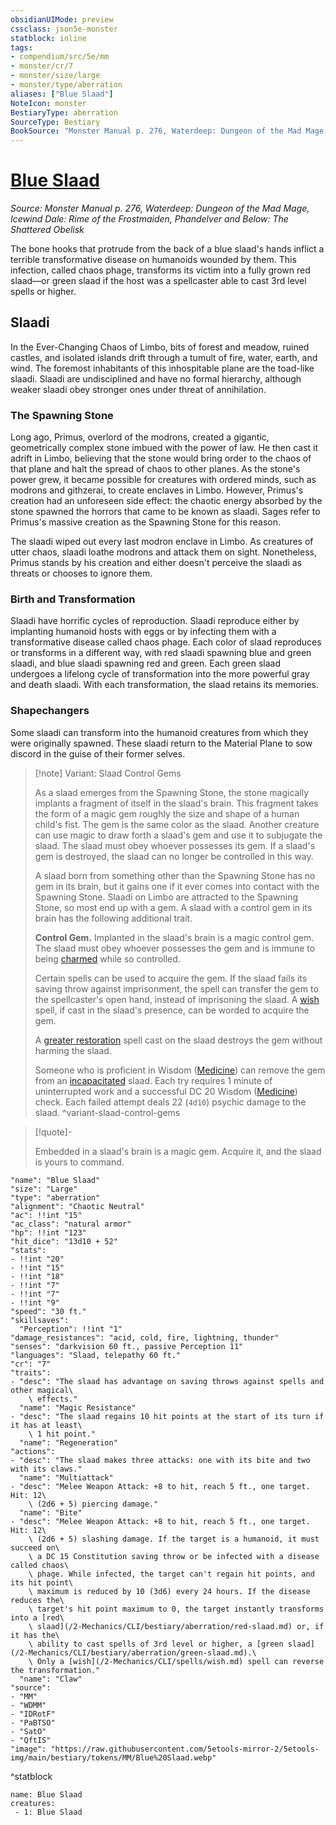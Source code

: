 ```yaml
---
obsidianUIMode: preview
cssclass: json5e-monster
statblock: inline
tags:
- compendium/src/5e/mm
- monster/cr/7
- monster/size/large
- monster/type/aberration
aliases: ["Blue Slaad"]
NoteIcon: monster
BestiaryType: aberration
SourceType: Bestiary
BookSource: "Monster Manual p. 276, Waterdeep: Dungeon of the Mad Mage, Icewind Dale: Rime of the Frostmaiden, Phandelver and Below: The Shattered Obelisk"
---
```

# [Blue Slaad](2-Mechanics/CLI/bestiary/aberration/blue-slaad.md)
*Source: Monster Manual p. 276, Waterdeep: Dungeon of the Mad Mage, Icewind Dale: Rime of the Frostmaiden, Phandelver and Below: The Shattered Obelisk*  

The bone hooks that protrude from the back of a blue slaad's hands inflict a terrible transformative disease on humanoids wounded by them. This infection, called chaos phage, transforms its victim into a fully grown red slaad—or green slaad if the host was a spellcaster able to cast 3rd level spells or higher.

## Slaadi

In the Ever-Changing Chaos of Limbo, bits of forest and meadow, ruined castles, and isolated islands drift through a tumult of fire, water, earth, and wind. The foremost inhabitants of this inhospitable plane are the toad-like slaadi. Slaadi are undisciplined and have no formal hierarchy, although weaker slaadi obey stronger ones under threat of annihilation.

### The Spawning Stone

Long ago, Primus, overlord of the modrons, created a gigantic, geometrically complex stone imbued with the power of law. He then cast it adrift in Limbo, believing that the stone would bring order to the chaos of that plane and halt the spread of chaos to other planes. As the stone's power grew, it became possible for creatures with ordered minds, such as modrons and githzerai, to create enclaves in Limbo. However, Primus's creation had an unforeseen side effect: the chaotic energy absorbed by the stone spawned the horrors that came to be known as slaadi. Sages refer to Primus's massive creation as the Spawning Stone for this reason.

The slaadi wiped out every last modron enclave in Limbo. As creatures of utter chaos, slaadi loathe modrons and attack them on sight. Nonetheless, Primus stands by his creation and either doesn't perceive the slaadi as threats or chooses to ignore them.

### Birth and Transformation

Slaadi have horrific cycles of reproduction. Slaadi reproduce either by implanting humanoid hosts with eggs or by infecting them with a transformative disease called chaos phage. Each color of slaad reproduces or transforms in a different way, with red slaadi spawning blue and green slaadi, and blue slaadi spawning red and green. Each green slaad undergoes a lifelong cycle of transformation into the more powerful gray and death slaadi. With each transformation, the slaad retains its memories.

### Shapechangers

Some slaadi can transform into the humanoid creatures from which they were originally spawned. These slaadi return to the Material Plane to sow discord in the guise of their former selves.

> [!note] Variant: Slaad Control Gems
> 
> As a slaad emerges from the Spawning Stone, the stone magically implants a fragment of itself in the slaad's brain. This fragment takes the form of a magic gem roughly the size and shape of a human child's fist. The gem is the same color as the slaad. Another creature can use magic to draw forth a slaad's gem and use it to subjugate the slaad. The slaad must obey whoever possesses its gem. If a slaad's gem is destroyed, the slaad can no longer be controlled in this way.
> 
> A slaad born from something other than the Spawning Stone has no gem in its brain, but it gains one if it ever comes into contact with the Spawning Stone. Slaadi on Limbo are attracted to the Spawning Stone, so most end up with a gem. A slaad with a control gem in its brain has the following additional trait.
> 
> **Control Gem.** Implanted in the slaad's brain is a magic control gem. The slaad must obey whoever possesses the gem and is immune to being [charmed](/2-Mechanics/CLI/rules/conditions.md#charmed) while so controlled.
> 
> Certain spells can be used to acquire the gem. If the slaad fails its saving throw against imprisonment, the spell can transfer the gem to the spellcaster's open hand, instead of imprisoning the slaad. A [wish](/2-Mechanics/CLI/spells/wish.md) spell, if cast in the slaad's presence, can be worded to acquire the gem.
> 
> A [greater restoration](/2-Mechanics/CLI/spells/greater-restoration.md) spell cast on the slaad destroys the gem without harming the slaad.
> 
> Someone who is proficient in Wisdom ([Medicine](/2-Mechanics/CLI/rules/skills.md#Medicine)) can remove the gem from an [incapacitated](/2-Mechanics/CLI/rules/conditions.md#incapacitated) slaad. Each try requires 1 minute of uninterrupted work and a successful DC 20 Wisdom ([Medicine](/2-Mechanics/CLI/rules/skills.md#Medicine)) check. Each failed attempt deals 22 (`4d10`) psychic damage to the slaad.
^variant-slaad-control-gems

> [!quote]-  
> 
> Embedded in a slaad's brain is a magic gem. Acquire it, and the slaad is yours to command.


```statblock
"name": "Blue Slaad"
"size": "Large"
"type": "aberration"
"alignment": "Chaotic Neutral"
"ac": !!int "15"
"ac_class": "natural armor"
"hp": !!int "123"
"hit_dice": "13d10 + 52"
"stats":
- !!int "20"
- !!int "15"
- !!int "18"
- !!int "7"
- !!int "7"
- !!int "9"
"speed": "30 ft."
"skillsaves":
  "Perception": !!int "1"
"damage_resistances": "acid, cold, fire, lightning, thunder"
"senses": "darkvision 60 ft., passive Perception 11"
"languages": "Slaad, telepathy 60 ft."
"cr": "7"
"traits":
- "desc": "The slaad has advantage on saving throws against spells and other magical\
    \ effects."
  "name": "Magic Resistance"
- "desc": "The slaad regains 10 hit points at the start of its turn if it has at least\
    \ 1 hit point."
  "name": "Regeneration"
"actions":
- "desc": "The slaad makes three attacks: one with its bite and two with its claws."
  "name": "Multiattack"
- "desc": "Melee Weapon Attack: +8 to hit, reach 5 ft., one target. Hit: 12\
    \ (2d6 + 5) piercing damage."
  "name": "Bite"
- "desc": "Melee Weapon Attack: +8 to hit, reach 5 ft., one target. Hit: 12\
    \ (2d6 + 5) slashing damage. If the target is a humanoid, it must succeed on\
    \ a DC 15 Constitution saving throw or be infected with a disease called chaos\
    \ phage. While infected, the target can't regain hit points, and its hit point\
    \ maximum is reduced by 10 (3d6) every 24 hours. If the disease reduces the\
    \ target's hit point maximum to 0, the target instantly transforms into a [red\
    \ slaad](/2-Mechanics/CLI/bestiary/aberration/red-slaad.md) or, if it has the\
    \ ability to cast spells of 3rd level or higher, a [green slaad](/2-Mechanics/CLI/bestiary/aberration/green-slaad.md).\
    \ Only a [wish](/2-Mechanics/CLI/spells/wish.md) spell can reverse the transformation."
  "name": "Claw"
"source":
- "MM"
- "WDMM"
- "IDRotF"
- "PaBTSO"
- "SatO"
- "QftIS"
"image": "https://raw.githubusercontent.com/5etools-mirror-2/5etools-img/main/bestiary/tokens/MM/Blue%20Slaad.webp"
```
^statblock

```encounter-table
name: Blue Slaad
creatures:
 - 1: Blue Slaad
```